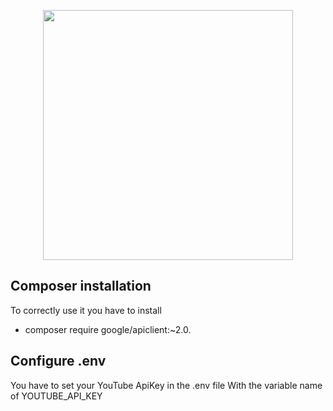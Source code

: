 <p align="center"><a href="https://laravel.com" target="_blank"><img src="https://raw.githubusercontent.com/laravel/art/master/logo-lockup/5%20SVG/2%20CMYK/1%20Full%20Color/laravel-logolockup-cmyk-red.svg" width="400"></a></p>

## Composer installation

To correctly use it you have to install 
- composer require google/apiclient:~2.0.

## Configure .env
You have to set your YouTube ApiKey in the .env file
With the variable name of YOUTUBE_API_KEY
